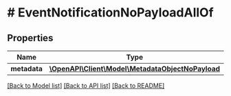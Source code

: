# # EventNotificationNoPayloadAllOf

## Properties

Name | Type | Description | Notes
------------ | ------------- | ------------- | -------------
**metadata** | [**\OpenAPI\Client\Model\MetadataObjectNoPayload**](MetadataObjectNoPayload.md) |  | [optional]

[[Back to Model list]](../../README.md#models) [[Back to API list]](../../README.md#endpoints) [[Back to README]](../../README.md)
